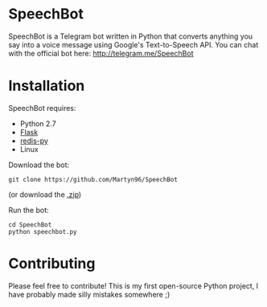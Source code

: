 SpeechBot
=

SpeechBot is a Telegram bot written in Python that converts anything you say into a voice message using Google's Text-to-Speech API. You can chat with the official bot here: http://telegram.me/SpeechBot

Installation
=

SpeechBot requires:
  - Python 2.7
  - [Flask](http://flask.pocoo.org/docs/0.10/)
  - [redis-py](https://github.com/andymccurdy/redis-py)
  - Linux

Download the bot:
```
git clone https://github.com/Martyn96/SpeechBot
```
(or download the [.zip](https://github.com/Martyn96/SpeechBot/archive/master.zip))

Run the bot:
```
cd SpeechBot
python speechbot.py
```

Contributing
=

Please feel free to contribute! This is my first open-source Python project, I have probably made silly mistakes somewhere ;)
